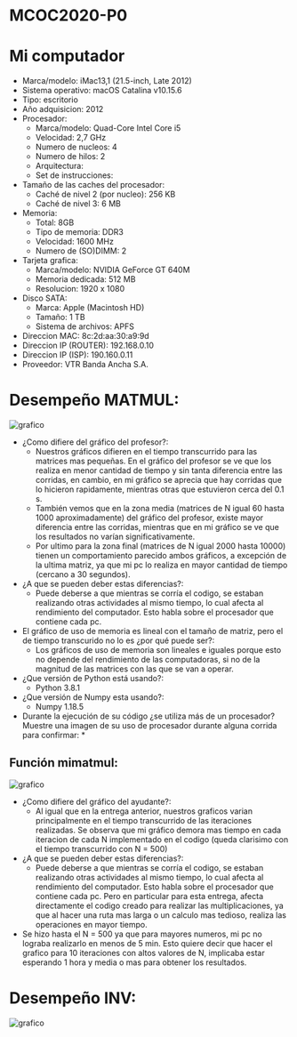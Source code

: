# MCOC2020-P0
# Mi computador
* Marca/modelo: iMac13,1 (21.5-inch, Late 2012)
* Sistema operativo: macOS Catalina v10.15.6
* Tipo: escritorio
* Año adquisicion: 2012
* Procesador:
	* Marca/modelo: Quad-Core Intel Core i5
	* Velocidad: 2,7 GHz
	* Numero de nucleos: 4
	* Numero de hilos: 2
	* Arquitectura: 
	* Set de instrucciones: 
* Tamaño de las caches del procesador:
	* Caché de nivel 2 (por nucleo): 256 KB
	* Caché de nivel 3: 6 MB
* Memoria: 
	* Total: 8GB
	* Tipo de memoria: DDR3
	* Velocidad: 1600 MHz
	* Numero de (SO)DIMM: 2
* Tarjeta grafica:
	* Marca/modelo: NVIDIA GeForce GT 640M
	* Memoria dedicada: 512 MB
	* Resolucion: 1920 x 1080
* Disco SATA:
	* Marca: Apple (Macintosh HD)
	* Tamaño: 1 TB
	* Sistema de archivos: APFS
* Direccion MAC: 8c:2d:aa:30:a9:9d
* Direccion IP (ROUTER): 192.168.0.10
* Direccion IP (ISP): 190.160.0.11
* Proveedor: VTR Banda Ancha S.A.

# Desempeño MATMUL:
![grafico](https://user-images.githubusercontent.com/69252038/89684852-39532d80-d8c9-11ea-844e-fc06c412a231.png)
* ¿Como difiere del gráfico del profesor?:
	* Nuestros gráficos difieren en el tiempo transcurrido para las matrices mas pequeñas. En el gráfico del profesor se ve que los realiza en menor cantidad de tiempo y sin tanta diferencia entre las corridas, en cambio, en mi gráfico se aprecia que hay corridas que lo hicieron rapidamente, mientras otras que estuvieron cerca del 0.1 s. 
	* También vemos que en la zona media (matrices de N igual 60 hasta 1000 aproximadamente) del gráfico del profesor, existe mayor diferencia entre las corridas, mientras que en mi gráfico se ve que los resultados no varían significativamente. 
	* Por ultimo para la zona final (matrices de N igual 2000 hasta 10000) tienen un comportamiento parecido ambos gráficos, a excepción de la ultima matriz, ya que mi pc lo realiza en mayor cantidad de tiempo (cercano a 30 segundos). 
* ¿A que se pueden deber estas diferencias?:
	* Puede deberse a que mientras se corría el codigo, se estaban realizando otras actividades al mismo tiempo, lo cual afecta al rendimiento del computador. Esto habla sobre el procesador que contiene cada pc. 
* El gráfico de uso de memoria es lineal con el tamaño de matriz, pero el de tiempo transcurido no lo es ¿por qué puede ser?:
	* Los gráficos de uso de memoria son lineales e iguales porque esto no depende del rendimiento de las computadoras, si no de la magnitud de las matrices con las que se van a operar. 
* ¿Que versión de Python está usando?:
	* Python 3.8.1
* ¿Que versión de Numpy esta usando?:
	* Numpy 1.18.5
* Durante la ejecución de su código ¿se utiliza más de un procesador? Muestre una imagen de su uso de procesador durante alguna corrida para confirmar:
	* 
## Función mimatmul:
![grafico](https://user-images.githubusercontent.com/69252038/89841383-c18f3800-db40-11ea-9a10-a1a907141162.png)
* ¿Como difiere del gráfico del ayudante?:
	* Al igual que en la entrega anterior, nuestros graficos varian principalmente en el tiempo transcurrido de las iteraciones realizadas. Se observa que mi gráfico demora mas tiempo en cada iteracion de cada N implementado en el codigo (queda clarisimo con el tiempo transcurrido con N = 500)
* ¿A que se pueden deber estas diferencias?:
	* Puede deberse a que mientras se corría el codigo, se estaban realizando otras actividades al mismo tiempo, lo cual afecta al rendimiento del computador. Esto habla sobre el procesador que contiene cada pc. Pero en particular para esta entrega, afecta directamente el codigo creado para realizar las multiplicaciones, ya que al hacer una ruta mas larga o un calculo mas tedioso, realiza las operaciones en mayor tiempo.
* Se hizo hasta el N = 500 ya que para mayores numeros, mi pc no lograba realizarlo en menos de 5 min. Esto quiere decir que hacer el grafico para 10 iteraciones con altos valores de N, implicaba estar esperando 1 hora y media o mas para obtener los resultados.

# Desempeño INV:
![grafico](https://user-images.githubusercontent.com/69252038/90089646-e544b080-dcef-11ea-9756-fc82dc151cc9.png)
